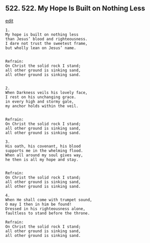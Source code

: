
## 522.  522. My Hope Is Built on Nothing Less
[edit](https://docs.google.com/document/d/1btUiKP4gfFnNytCj59YXob24TAPCUoI1/edit?mode=html)






    1.
    My hope is built on nothing less
    than Jesus’ blood and righteousness.
    I dare not trust the sweetest frame,
    but wholly lean on Jesus’ name.


    Refrain:
    On Christ the solid rock I stand;
    all other ground is sinking sand,
    all other ground is sinking sand.


    2.
    When Darkness veils his lovely face,
    I rest on his unchanging grace.
    in every high and stormy gale,
    my anchor holds within the veil.


    Refrain:
    On Christ the solid rock I stand;
    all other ground is sinking sand,
    all other ground is sinking sand.

    3.
    His oath, his covenant, his blood
    supports me in the whelming flood.
    When all around my soul gives way,
    he then is all my hope and stay.


    Refrain:
    On Christ the solid rock I stand;
    all other ground is sinking sand,
    all other ground is sinking sand.

    4.
    When He shall come with trumpet sound,
    O may I then in him be found!
    Dressed in his righteousness alone,
    faultless to stand before the throne.

    Refrain:
    On Christ the solid rock I stand;
    all other ground is sinking sand,
    all other ground is sinking sand.

